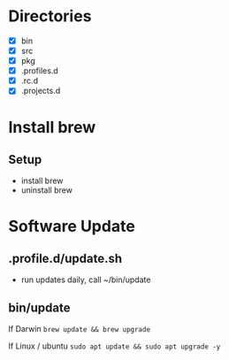 # Directories

- [x] bin
- [x] src
- [x] pkg
- [x] .profiles.d
- [x] .rc.d
- [x] .projects.d

# Install brew

## Setup
- install brew
- uninstall brew


# Software Update

## .profile.d/update.sh

- run updates daily, call ~/bin/update


## bin/update

If Darwin
`brew update && brew upgrade`

If Linux / ubuntu
`sudo apt update && sudo apt upgrade -y`

